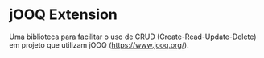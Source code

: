 # jOOQ Extension
Uma biblioteca para facilitar o uso de CRUD (Create-Read-Update-Delete) em projeto que utilizam jOOQ (https://www.jooq.org/).
